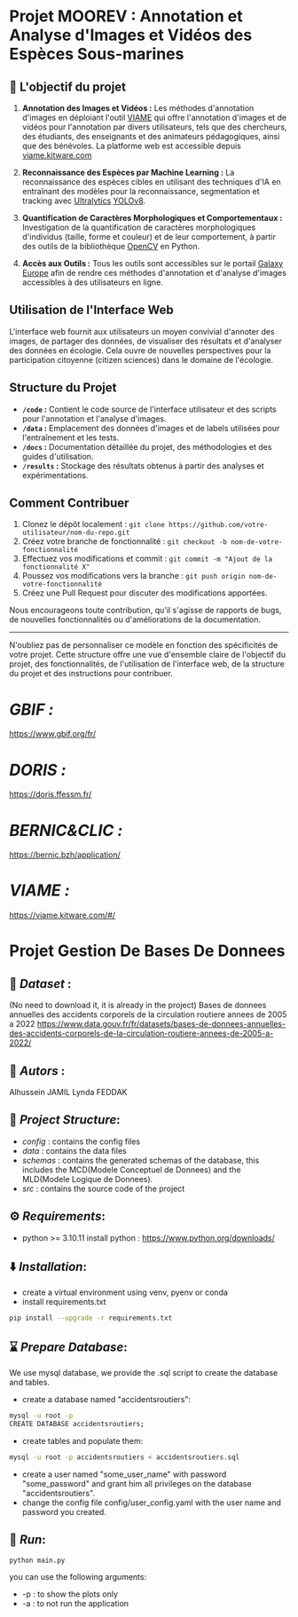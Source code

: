 # Projet MOOREV : Annotation et Analyse d'Images et Vidéos des Espèces Sous-marines

## 🎯 L'objectif du projet 
1. **Annotation des Images et Vidéos :** Les méthodes d'annotation d'images en déploiant l'outil [VIAME](https://github.com/VIAME/VIAME?tab=readme-ov-file) qui offre l'annotation d'images et de vidéos pour l'annotation par divers utilisateurs, tels que des chercheurs, des étudiants, des enseignants et des animateurs pédagogiques, ainsi que des bénévoles. La platforme web est accessible depuis [viame.kitware.com](https://viame.kitware.com/#/)

2. **Reconnaissance des Espèces par Machine Learning :** La reconnaissance des espèces cibles en utilisant des techniques d'IA en entraînant des modèles pour la reconnaissance, segmentation et tracking avec [Ultralytics](https://www.ultralytics.com/fr/) [YOLOv8](https://github.com/ultralytics/ultralytics).

3. **Quantification de Caractères Morphologiques et Comportementaux :** Investigation de la quantification de caractères morphologiques d'individus (taille, forme et couleur) et de leur comportement, à partir des outils de la bibliothèque [OpenCV](https://opencv.org/) en Python.

4. **Accès aux Outils :** Tous les outils sont accessibles sur le portail [Galaxy Europe](https://usegalaxy.eu/) afin de rendre ces méthodes d'annotation et d'analyse d'images accessibles à des utilisateurs en ligne.

## Utilisation de l'Interface Web

L'interface web fournit aux utilisateurs un moyen convivial d'annoter des images, de partager des données, de visualiser des résultats et d'analyser des données en écologie. Cela ouvre de nouvelles perspectives pour la participation citoyenne (citizen sciences) dans le domaine de l'écologie.

## Structure du Projet

- **`/code` :** Contient le code source de l'interface utilisateur et des scripts pour l'annotation et l'analyse d'images.
- **`/data` :** Emplacement des données d'images et de labels utilisées pour l'entraînement et les tests.
- **`/docs` :** Documentation détaillée du projet, des méthodologies et des guides d'utilisation.
- **`/results` :** Stockage des résultats obtenus à partir des analyses et expérimentations.

## Comment Contribuer

1. Clonez le dépôt localement : `git clone https://github.com/votre-utilisateur/nom-du-repo.git`
2. Créez votre branche de fonctionnalité : `git checkout -b nom-de-votre-fonctionnalité`
3. Effectuez vos modifications et commit : `git commit -m "Ajout de la fonctionnalité X"`
4. Poussez vos modifications vers la branche : `git push origin nom-de-votre-fonctionnalité`
5. Créez une Pull Request pour discuter des modifications apportées.

Nous encourageons toute contribution, qu'il s'agisse de rapports de bugs, de nouvelles fonctionnalités ou d'améliorations de la documentation.

---

N'oubliez pas de personnaliser ce modèle en fonction des spécificités de votre projet. Cette structure offre une vue d'ensemble claire de l'objectif du projet, des fonctionnalités, de l'utilisation de l'interface web, de la structure du projet et des instructions pour contribuer.

# *GBIF :*
https://www.gbif.org/fr/

# *DORIS :*
https://doris.ffessm.fr/

# *BERNIC&CLIC :*
https://bernic.bzh/application/

# *VIAME :*
https://viame.kitware.com/#/

# Projet Gestion De Bases De Donnees
## 📁 *Dataset* : 
  (No need to download it, it is already in the project)
  Bases de donnees annuelles des accidents corporels de la circulation routiere annees de 2005 a 2022
  https://www.data.gouv.fr/fr/datasets/bases-de-donnees-annuelles-des-accidents-corporels-de-la-circulation-routiere-annees-de-2005-a-2022/
  
## 🤝 *Autors* :
Alhussein JAMIL
Lynda FEDDAK

## 🎯 *Project Structure*:
- *config* : contains the config files
- *data* : contains the data files
- *schemas* : contains the generated schemas of the database, this includes the MCD(Modele Conceptuel de Donnees) and the MLD(Modele Logique de Donnees). 
- *src* : contains the source code of the project


## ⚙️ *Requirements*:
- python >= 3.10.11
install python : https://www.python.org/downloads/

## ⬇️ *Installation*:
- create a virtual environment using venv, pyenv or conda
- install requirements.txt
```bash
pip install --upgrade -r requirements.txt
```

## ⌛ *Prepare Database*:
We use mysql database, we provide the .sql script to create the database and tables.
- create a database named "accidentsroutiers": 
```bash
mysql -u root -p
CREATE DATABASE accidentsroutiers;
```
- create tables and populate them:
```bash
mysql -u root -p accidentsroutiers < accidentsroutiers.sql
```
- create a user named "some_user_name" with password "some_password" and grant him all privileges on the database "accidentsroutiers".
- change the config file config/user_config.yaml with the user name and password you created.

## 🚀 *Run*:
```bash
python main.py 
```
you can use the following arguments:
  - -p : to show the plots only 
  - -a : to not run the application
